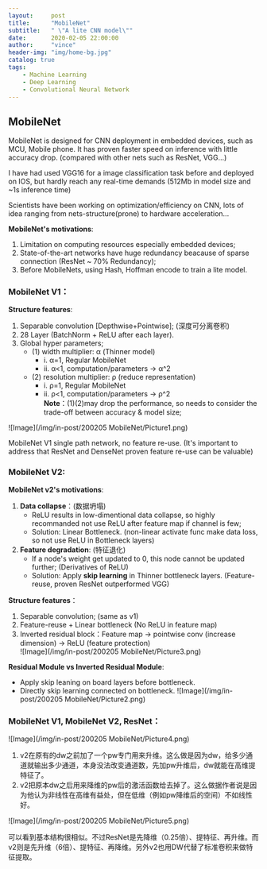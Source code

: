 ```yaml
---
layout:     post
title:      "MobileNet"
subtitle:   " \"A lite CNN model\""
date:       2020-02-05 22:00:00
author:     "vince"
header-img: "img/home-bg.jpg"
catalog: true
tags:
    - Machine Learning
    - Deep Learning
    - Convolutional Neural Network
---
```


## MobileNet

MobileNet is designed for CNN deployment in embedded devices, such as MCU, Mobile phone. It has proven faster speed on inference with little accuracy drop. (compared with other nets such as ResNet, VGG...)<br>

I have had used VGG16 for a image classification task before and deployed on IOS, but hardly reach any real-time demands (512Mb in model size and ~1s inference time)<br>

Scientists have been working on optimization/efficiency on CNN, lots of idea ranging from nets-structure(prone) to hardware acceleration...  <br>

**MobileNet's motivations**:
1.	Limitation on computing resources especially embedded devices;<br>
2.  State-of-the-art networks have huge redundancy beacause of sparse connection (ResNet ~ 70% Redundancy); <br>
2.	Before MobileNets, using Hash, Hoffman encode to train a lite model. <br>

### MobileNet V1：
**Structure features**:
1.	Separable convolution [Depthwise+Pointwise]; (深度可分离卷积)<br>
2.  28 Layer (BatchNorm + ReLU after each layer). <br>
3.	Global hyper parameters; <br>
    * (1) width multiplier: α (Thinner model)
        * i.    α=1, Regular MobileNet
        * ii.   α<1, computation/parameters -> α^2
    * (2) resolution multiplier: ρ (reduce representation)
        * i.	ρ=1, Regular MobileNet
        * ii.	ρ<1, computation/parameters -> ρ^2<br>
    **Note**：(1)(2)may drop the performance, so needs to consider the trade-off between accuracy & model size;

![Image](/img/in-post/200205 MobileNet/Picture1.png)

MobileNet V1 single path network, no feature re-use. (It's important to address that ResNet and DenseNet proven feature re-use can be valuable)<br>


### MobileNet V2:
**MobileNet v2's motivations**:<br>
1.	**Data collapse**：(数据坍塌)
    * ReLU results in low-dimentional data collapse, so highly recommanded not use ReLU after feature map if channel is few;
    * Solution: Linear Bottleneck. (non-linear activate func make data loss, so not use ReLU in Bottleneck layers)
2.	**Feature degradation**: (特征退化)
    * If a node's weight get updated to 0, this node cannot be updated further; (Derivatives of ReLU) 
    * Solution: Apply **skip learning** in Thinner bottleneck layers. (Feature-reuse, proven ResNet outperformed VGG)

**Structure features**：
1.	Separable convolution; (same as v1)
2.  Feature-reuse + Linear bottleneck (No ReLU in feature map)
3.	Inverted residual block：Feature map -> pointwise conv (increase dimension) -> ReLU (feature protection)<br>
![Image](/img/in-post/200205 MobileNet/Picture3.png)

**Residual Module vs Inverted Residual Module**:<br>
* Apply skip leaning on board layers before bottleneck.
* Directly skip learning connected on bottleneck. 
![Image](/img/in-post/200205 MobileNet/Picture2.png)<br>
 
 
### MobileNet V1, MobileNet V2, ResNet：

![Image](/img/in-post/200205 MobileNet/Picture4.png)

1. v2在原有的dw之前加了一个pw专门用来升维。这么做是因为dw，给多少通道就输出多少通道，本身没法改变通道数，先加pw升维后，dw就能在高维提特征了。
2. v2把原本dw之后用来降维的pw后的激活函数给去掉了。这么做据作者说是因为他认为非线性在高维有益处，但在低维（例如pw降维后的空间）不如线性好。

![Image](/img/in-post/200205 MobileNet/Picture5.png)
 
可以看到基本结构很相似。不过ResNet是先降维（0.25倍）、提特征、再升维。而v2则是先升维（6倍）、提特征、再降维。另外v2也用DW代替了标准卷积来做特征提取。
